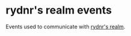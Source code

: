 # rydnr's realm events

Events used to communicate with [rydnr's realm](https://github.com/pythoneda-realm-rydnr/realm "rydnr's realm").
